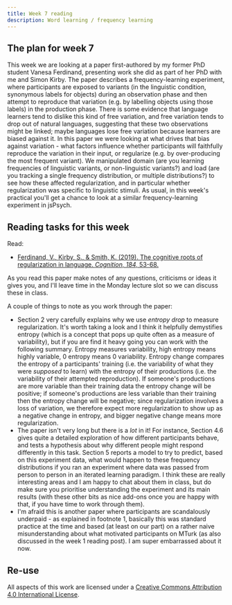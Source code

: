 ```yaml
---
title: Week 7 reading
description: Word learning / frequency learning
---
```


## The plan for week 7

This week we are looking at a paper first-authored by my former PhD student Vanesa Ferdinand, presenting work she did as part of her PhD with me and Simon Kirby. The paper describes a frequency-learning experiment, where participants are exposed to variants (in the linguistic condition, synonymous labels for objects) during an observation phase and then attempt to reproduce that variation (e.g. by labelling objects using those labels) in the production phase. There is some evidence that language learners tend to dislike this kind of free variation, and free variation tends to drop out of natural languages,  suggesting that these two observations might be linked; maybe languages lose free variation because learners are biased against it. In this paper we were looking at what drives that bias against variation - what factors influence whether participants will faithfully reproduce the variation in their input, or regularize (e.g. by over-producing the most frequent variant). We manipulated domain (are you learning frequencies of linguistic variants, or non-linguistic variants?) and load (are you tracking a single frequency distribution, or multiple distributions?) to see how these affected regularization, and in particular whether regularization was specific to linguistic stimuli. As usual, in this week's practical you'll get a chance to look at a similar frequency-learning experiment in jsPsych.


## Reading tasks for this week

Read:
- [Ferdinand, V., Kirby, S., & Smith, K. (2019). The cognitive roots of regularization in language.
*Cognition, 184,* 53-68.](https://doi.org/10.1016/j.cognition.2018.12.002)


As you read this paper make notes of any questions, criticisms or ideas it gives you, and I'll leave time in the Monday lecture slot so we can discuss these in class.

A couple of things to note as you work through the paper:
- Section 2 very carefully explains why we use *entropy drop* to measure regularization. It's worth taking a look and I think it helpfully demystifies entropy (which is a concept that pops up quite often as a measure of variability), but if you are find it heavy going you can work with the following summary. Entropy measures variability, high entropy means highly variable, 0 entropy means 0 variability. Entropy change compares the entropy of a participants' training (i.e. the variability of what they were *supposed* to learn) with the entropy of their productions (i.e. the variability of their attempted reproduction). If someone's productions are more variable than their training data the entropy change will be positive; if someone's productions are less variable than their training then the entropy change will be negative; since regularization involves a loss of variation, we therefore expect more regularization to show up as a negative change in entropy, and bigger negative change means more regularization.
- The paper isn't very long but there is a *lot* in it! For instance, Section 4.6 gives quite a detailed exploration of how different participants behave, and tests a hypothesis about why different people might respond differently in this task. Section 5 reports a model to try to predict, based on this experiment data, what would happen to these frequency distributions if you ran an experiment where data was passed from person to person in an iterated learning paradigm. I think these are really interesting areas and I am happy to chat about them in class, but do make sure you prioritise understanding the experiment and its main results (with these other bits as nice add-ons once you are happy with that, if you have time to work through them).
- I'm afraid this is another paper where participants are scandalously underpaid - as explained in footnote 1, basically this was standard practice at the time and based (at least on our part) on a rather naive misunderstanding about what motivated participants on MTurk (as also discussed in the week 1 reading post). I am super embarrassed about it now.


## Re-use

All aspects of this work are licensed under a [Creative Commons Attribution 4.0 International License](http://creativecommons.org/licenses/by/4.0/).
